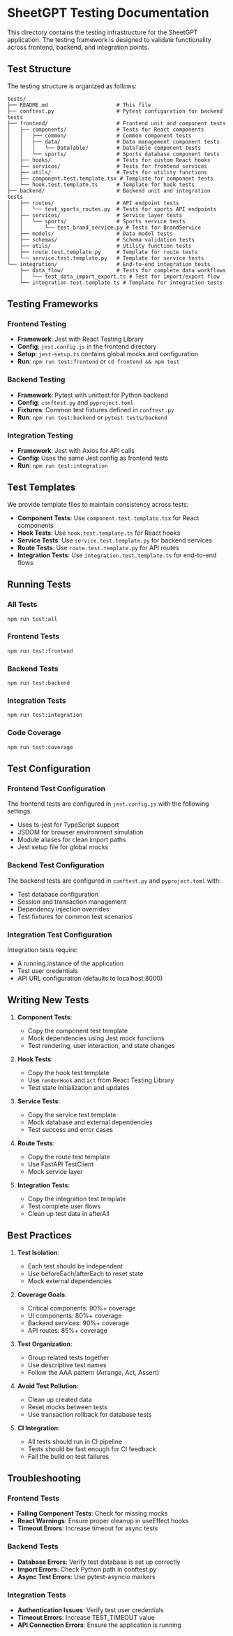 # SheetGPT Testing Documentation

This directory contains the testing infrastructure for the SheetGPT application. The testing framework is designed to validate functionality across frontend, backend, and integration points.

## Test Structure

The testing structure is organized as follows:

```
tests/
├── README.md                      # This file
├── conftest.py                    # Pytest configuration for backend tests
├── frontend/                      # Frontend unit and component tests
│   ├── components/                # Tests for React components
│   │   ├── common/                # Common component tests
│   │   ├── data/                  # Data management component tests
│   │   │   └── DataTable/         # DataTable component tests
│   │   └── sports/                # Sports database component tests
│   ├── hooks/                     # Tests for custom React hooks
│   ├── services/                  # Tests for frontend services
│   ├── utils/                     # Tests for utility functions
│   ├── component.test.template.tsx # Template for component tests
│   └── hook.test.template.ts      # Template for hook tests
├── backend/                       # Backend unit and integration tests
│   ├── routes/                    # API endpoint tests
│   │   └── test_sports_routes.py  # Tests for sports API endpoints
│   ├── services/                  # Service layer tests
│   │   └── sports/                # Sports service tests
│   │       └── test_brand_service.py # Tests for BrandService
│   ├── models/                    # Data model tests
│   ├── schemas/                   # Schema validation tests
│   ├── utils/                     # Utility function tests
│   ├── route.test.template.py     # Template for route tests
│   └── service.test.template.py   # Template for service tests
└── integration/                   # End-to-end integration tests
    ├── data_flow/                 # Tests for complete data workflows
    │   └── test_data_import_export.ts # Test for import/export flow
    └── integration.test.template.ts # Template for integration tests
```

## Testing Frameworks

### Frontend Testing
- **Framework**: Jest with React Testing Library
- **Config**: `jest.config.js` in the frontend directory
- **Setup**: `jest-setup.ts` contains global mocks and configuration
- **Run**: `npm run test:frontend` or `cd frontend && npm test`

### Backend Testing
- **Framework**: Pytest with unittest for Python backend
- **Config**: `conftest.py` and `pyproject.toml`
- **Fixtures**: Common test fixtures defined in `conftest.py`
- **Run**: `npm run test:backend` or `pytest tests/backend`

### Integration Testing
- **Framework**: Jest with Axios for API calls
- **Config**: Uses the same Jest config as frontend tests
- **Run**: `npm run test:integration`

## Test Templates

We provide template files to maintain consistency across tests:

- **Component Tests**: Use `component.test.template.tsx` for React components
- **Hook Tests**: Use `hook.test.template.ts` for React hooks
- **Service Tests**: Use `service.test.template.py` for backend services
- **Route Tests**: Use `route.test.template.py` for API routes
- **Integration Tests**: Use `integration.test.template.ts` for end-to-end flows

## Running Tests

### All Tests
```
npm run test:all
```

### Frontend Tests
```
npm run test:frontend
```

### Backend Tests
```
npm run test:backend
```

### Integration Tests
```
npm run test:integration
```

### Code Coverage
```
npm run test:coverage
```

## Test Configuration

### Frontend Test Configuration
The frontend tests are configured in `jest.config.js` with the following settings:
- Uses ts-jest for TypeScript support
- JSDOM for browser environment simulation
- Module aliases for clean import paths
- Jest setup file for global mocks

### Backend Test Configuration
The backend tests are configured in `conftest.py` and `pyproject.toml` with:
- Test database configuration
- Session and transaction management
- Dependency injection overrides
- Test fixtures for common test scenarios

### Integration Test Configuration
Integration tests require:
- A running instance of the application
- Test user credentials
- API URL configuration (defaults to localhost:8000)

## Writing New Tests

1. **Component Tests**:
   - Copy the component test template
   - Mock dependencies using Jest mock functions
   - Test rendering, user interaction, and state changes

2. **Hook Tests**:
   - Copy the hook test template
   - Use `renderHook` and `act` from React Testing Library
   - Test state initialization and updates

3. **Service Tests**:
   - Copy the service test template
   - Mock database and external dependencies
   - Test success and error cases

4. **Route Tests**:
   - Copy the route test template
   - Use FastAPI TestClient
   - Mock service layer

5. **Integration Tests**:
   - Copy the integration test template
   - Test complete user flows
   - Clean up test data in afterAll

## Best Practices

1. **Test Isolation**:
   - Each test should be independent
   - Use beforeEach/afterEach to reset state
   - Mock external dependencies

2. **Coverage Goals**:
   - Critical components: 90%+ coverage
   - UI components: 80%+ coverage
   - Backend services: 90%+ coverage
   - API routes: 85%+ coverage

3. **Test Organization**:
   - Group related tests together
   - Use descriptive test names
   - Follow the AAA pattern (Arrange, Act, Assert)

4. **Avoid Test Pollution**:
   - Clean up created data
   - Reset mocks between tests
   - Use transaction rollback for database tests

5. **CI Integration**:
   - All tests should run in CI pipeline
   - Tests should be fast enough for CI feedback
   - Fail the build on test failures

## Troubleshooting

### Frontend Tests
- **Failing Component Tests**: Check for missing mocks
- **React Warnings**: Ensure proper cleanup in useEffect hooks
- **Timeout Errors**: Increase timeout for async tests

### Backend Tests
- **Database Errors**: Verify test database is set up correctly
- **Import Errors**: Check Python path in conftest.py
- **Async Test Errors**: Use pytest-asyncio markers

### Integration Tests
- **Authentication Issues**: Verify test user credentials
- **Timeout Errors**: Increase TEST_TIMEOUT value
- **API Connection Errors**: Ensure the application is running
